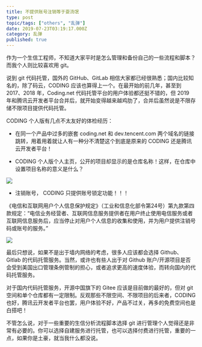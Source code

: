 ```yaml
---
title: 不提供账号注销等于耍流氓
type: post
topic/tags: ["others", "乱弹"]
date: 2019-07-23T03:19:17.000Z
category: 乱弹
published: true
---
```


作为一个生信工程师，不知道大家平时是怎么管理和备份自己的一些流程和脚本？而我个人则比较喜欢用 git。

说到 git 代码托管，国外的 GitHub、GitLab 相信大家都已经很熟悉；国内比较知名的，除了码云，CODING 应该也算得上一个。在最开始的前几年，甚至到 2017、2018 年，Coding.net 代码托管平台的用户体验都还挺不错的，但 2019 年和腾讯云开发者平台合并后，就开始变得越来越鸡肋了，合并后虽然说是不限存储不限项目提供代码托管。

CODING 个人版有几点不太友好的体检经历：

- 在同一个产品中过多的嵌套 coding.net 和 dev.tencent.com 两个域名的链接跳转，用着用着就让人有一种分不清楚这个到底是原来的 CODING 还是腾讯云开发者平台！

- CODING 个人版个人主页，公开的项目却显示的是仓库名称！这样，在仓库中设置项目名称的意义是什么？

![](https://note.bioitee.com/yuque/0/2019/png/126032/1564793985315-6612949f-73ef-469b-8012-c472298ce266.png#align=left&display=inline&height=401&name=image.png&originHeight=401&originWidth=1085&size=56337&status=done&width=1085)


- 注销账号， CODING 只提供账号锁定功能！！！

《电信和互联网用户个人信息保护规定》（工业和信息化部令第24号）第九款第四款规定：“电信业务经营者、互联网信息服务提供者在用户终止使用电信服务或者互联网信息服务后，应当停止对用户个人信息的收集和使用，并为用户提供注销号码或账号的服务。”

![](https://note.bioitee.com/yuque/0/2019/png/126032/1563852053671-7278912c-a49c-4ef0-aed4-5efece0ca413.png#align=left&display=inline&height=556&name=image.png&originHeight=556&originWidth=1111&size=87681&status=done&width=1111)

最后只想说，如果不是出于墙内网络的考虑，很多人应该都会选择 Github、Gitlab 的代码托管服务。当然，或许也有些人出于对 Github 账户/开源项目是否会受到美国出口管理条例管制的担心，或者追求更高的速度体验，而转向国内的代码托管服务。

对于国内代码托管服务，开源中国旗下的 Gitee 应该是目前做的最好的，但对 git 空间和单个仓库都有一定限制。反观那些不限空间、不限项目的后来者，CODING 也好，腾讯云开发者平台也罢，用户体验不好，产品不过关，再多的免费空间也是白搭吧！

不管怎么说，对于一些重要的生信分析流程脚本选择 git 进行管理个人觉得还是非常有必要的。你可以选择自建服务进行托管，也可以选择付费进行托管，重要的一点，如果你是土豪，就当我什么都没说。
